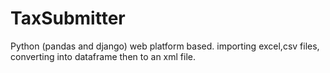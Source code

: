 # TaxSubmitter
Python (pandas and django) web platform based.  importing excel,csv files, converting into dataframe then to an xml file. 
